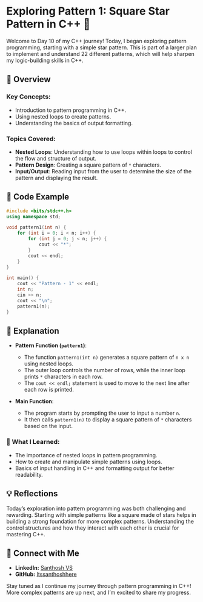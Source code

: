 # Exploring Pattern 1: Square Star Pattern in C++ 🌟

Welcome to Day 10 of my C++ journey! Today, I began exploring pattern programming, starting with a simple star pattern. This is part of a larger plan to implement and understand 22 different patterns, which will help sharpen my logic-building skills in C++.

## 📝 Overview

### Key Concepts:
- Introduction to pattern programming in C++.
- Using nested loops to create patterns.
- Understanding the basics of output formatting.

### Topics Covered:
- **Nested Loops**: Understanding how to use loops within loops to control the flow and structure of output.
- **Pattern Design**: Creating a square pattern of `*` characters.
- **Input/Output**: Reading input from the user to determine the size of the pattern and displaying the result.

## 📂 Code Example

```cpp
#include <bits/stdc++.h>
using namespace std;

void pattern1(int n) {
    for (int i = 0; i < n; i++) {
        for (int j = 0; j < n; j++) {
            cout << "*";
        }
        cout << endl;
    }
}

int main() {
    cout << "Pattern - 1" << endl;
    int n;
    cin >> n;
    cout << "\n";
    pattern1(n);
}
```

## 📘 Explanation

- **Pattern Function (`pattern1`)**:
  - The function `pattern1(int n)` generates a square pattern of `n x n` using nested loops.
  - The outer loop controls the number of rows, while the inner loop prints `*` characters in each row.
  - The `cout << endl;` statement is used to move to the next line after each row is printed.

- **Main Function**:
  - The program starts by prompting the user to input a number `n`.
  - It then calls `pattern1(n)` to display a square pattern of `*` characters based on the input.

### 🚀 What I Learned:
- The importance of nested loops in pattern programming.
- How to create and manipulate simple patterns using loops.
- Basics of input handling in C++ and formatting output for better readability.

## 💡 Reflections

Today’s exploration into pattern programming was both challenging and rewarding. Starting with simple patterns like a square made of stars helps in building a strong foundation for more complex patterns. Understanding the control structures and how they interact with each other is crucial for mastering C++.

## 🔗 Connect with Me
- **LinkedIn:** [Santhosh VS](https://www.linkedin.com/in/thesanthoshvs/)
- **GitHub:** [Itssanthoshhere](https://github.com/Itssanthoshhere)

Stay tuned as I continue my journey through pattern programming in C++! More complex patterns are up next, and I’m excited to share my progress.
